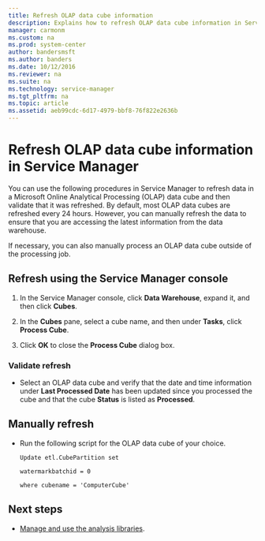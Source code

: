 ```yaml
---
title: Refresh OLAP data cube information
description: Explains how to refresh OLAP data cube information in Service Manager.
manager: carmonm
ms.custom: na
ms.prod: system-center
author: bandersmsft
ms.author: banders
ms.date: 10/12/2016
ms.reviewer: na
ms.suite: na
ms.technology: service-manager
ms.tgt_pltfrm: na
ms.topic: article
ms.assetid: aeb99cdc-6d17-4979-bbf8-76f822e2636b
---
```


# Refresh OLAP data cube information in Service Manager

You can use the following procedures in Service Manager to refresh data in a Microsoft Online Analytical Processing \(OLAP\) data cube and then validate that it was refreshed. By default, most OLAP data cubes are refreshed every 24 hours. However, you can manually refresh the data to ensure that you are accessing the latest information from the data warehouse.  

 If necessary, you can also manually process an OLAP data cube outside of the processing job.  

## Refresh using the Service Manager console  

1.  In the Service Manager console, click **Data Warehouse**, expand it, and then click **Cubes**.  

2.  In the **Cubes** pane, select a cube name, and then under **Tasks**, click **Process Cube**.  

3.  Click **OK** to close the **Process Cube** dialog box.  

### Validate refresh

-   Select an OLAP data cube and verify that the date and time information under **Last Processed Date** has been updated since you processed the cube and that the cube **Status** is listed as **Processed**.  

## Manually refresh

-   Run the following script for the OLAP data cube of your choice.  

    ```  
    Update etl.CubePartition set  

    watermarkbatchid = 0  

    where cubename = 'ComputerCube'  
    ```  

## Next steps

- [Manage and use the analysis libraries](manage-analysis-library.md).
